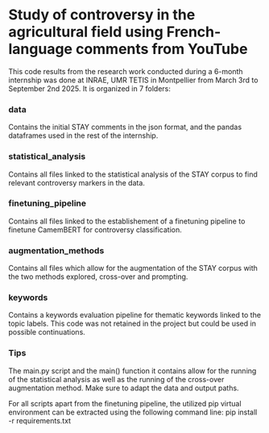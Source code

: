 # Study of controversy in the agricultural field using French-language comments from YouTube
This code results from the research work conducted during a 6-month internship was done at INRAE, UMR TETIS in Montpellier from March 3rd to September 2nd 2025.
It is organized in 7 folders:

### data
Contains the initial STAY comments in the json format, and the pandas dataframes used in the rest of the internship.

### statistical_analysis
Contains all files linked to the statistical analysis of the STAY corpus to find relevant controversy markers in the data.

### finetuning_pipeline
Contains all files linked to the establishement of a finetuning pipeline to finetune CamemBERT for controversy classification.

### augmentation_methods
Contains all files which allow for the augmentation of the STAY corpus with the two methods explored, cross-over and prompting.

### keywords
Contains a keywords evaluation pipeline for thematic keywords linked to the topic labels. This code was not retained in the project but could be used
in possible continuations.

### **Tips**
The main.py script and the main() function it contains allow for the running of the statistical analysis as well as the running of the cross-over augmentation method.
Make sure to adapt the data and output paths.

For all scripts apart from the finetuning pipeline, the utilized pip virtual environment can be extracted using the following command line:
pip install -r requirements.txt
